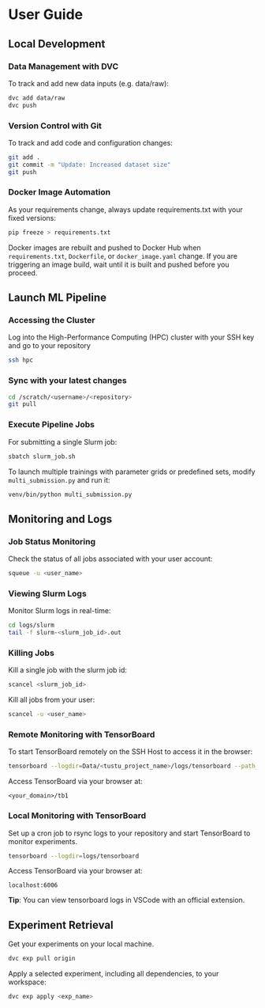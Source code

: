 # User Guide

## Local Development

### Data Management with DVC
To track and add new data inputs (e.g. data/raw):
```bash
dvc add data/raw
dvc push
```

### Version Control with Git
To track and add code and configuration changes:
```bash
git add .
git commit -m "Update: Increased dataset size"
git push
```

### Docker Image Automation

As your requirements change, always update
requirements.txt with your fixed versions:

```sh
pip freeze > requirements.txt
````

Docker images are rebuilt and pushed to Docker Hub when `requirements.txt`, `Dockerfile`, or `docker_image.yaml` change. If you are triggering an image build, wait until it is built and pushed before you proceed.

## Launch ML Pipeline

### Accessing the Cluster
Log into the High-Performance Computing (HPC) cluster with your SSH key and go to your repository
```bash
ssh hpc
```
### Sync with your latest changes
```sh
cd /scratch/<username>/<repository>
git pull
```
### Execute Pipeline Jobs
For submitting a single Slurm job:
```bash
sbatch slurm_job.sh
```
To launch multiple trainings with parameter grids or predefined sets, modify `multi_submission.py` and run it:
```bash
venv/bin/python multi_submission.py
```

## Monitoring and Logs

### Job Status Monitoring
Check the status of all jobs associated with your user account:
```bash
squeue -u <user_name>
```

### Viewing Slurm Logs
Monitor Slurm logs in real-time:
```bash
cd logs/slurm
tail -f slurm-<slurm_job_id>.out
```

### Killing Jobs
Kill a single job with the slurm job id:
```bash
scancel <slurm_job_id>
```
Kill all jobs from your user:
```bash
scancel -u <user_name>
```

### Remote Monitoring with TensorBoard
To start TensorBoard remotely on the SSH Host to access it in the browser:
```bash
tensorboard --logdir=Data/<tustu_project_name>/logs/tensorboard --path_prefix=/tb1
```
Access TensorBoard via your browser at:
```text
<your_domain>/tb1
```

### Local Monitoring with TensorBoard
Set up a cron job to rsync logs to your repository and start TensorBoard to monitor experiments.
```bash
tensorboard --logdir=logs/tensorboard
```
Access TensorBoard via your browser at:
```text
localhost:6006
```
**Tip**: You can view tensorboard logs in VSCode with an official extension.

## Experiment Retrieval
Get your experiments on your local machine.
```bash
dvc exp pull origin
```
Apply a selected experiment, including all dependencies, to your workspace:
```bash
dvc exp apply <exp_name>
```


